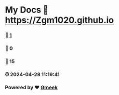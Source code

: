 # My Docs :link: https://Zgm1020.github.io 
### :page_facing_up: [1](https://Zgm1020.github.io/tag.html) 
### :speech_balloon: 0 
### :hibiscus: 15 
### :alarm_clock: 2024-04-28 11:19:41 
### Powered by :heart: [Gmeek](https://github.com/Meekdai/Gmeek)
